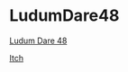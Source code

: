 # LudumDare48

[Ludum Dare 48](https://ldjam.com/events/ludum-dare/48/cool-dude-cave)

[Itch](https://zachisagardner.itch.io/wonderful-game-ludum-dare-48)
